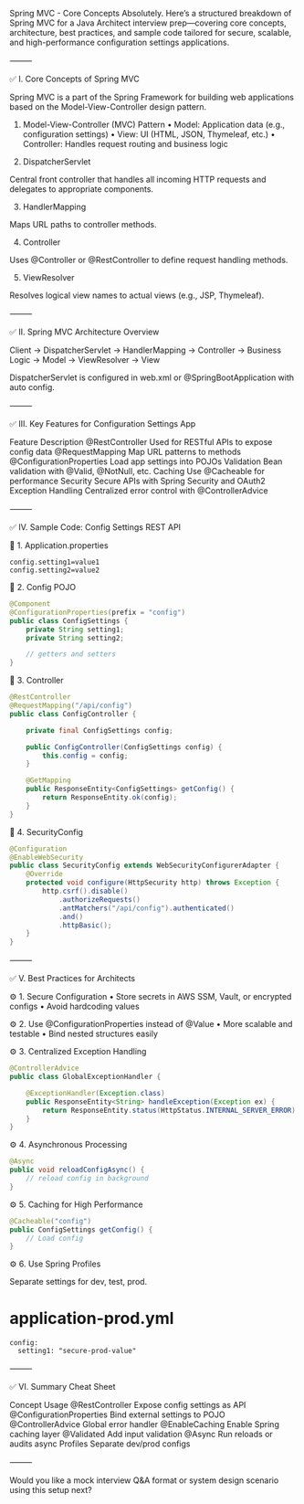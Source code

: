 Spring MVC - Core Concepts
Absolutely. Here’s a structured breakdown of Spring MVC for a Java Architect interview prep—covering core concepts, architecture, best practices, and sample code tailored for secure, scalable, and high-performance configuration settings applications.

⸻

✅ I. Core Concepts of Spring MVC

Spring MVC is a part of the Spring Framework for building web applications based on the Model-View-Controller design pattern.

1. Model-View-Controller (MVC) Pattern
	•	Model: Application data (e.g., configuration settings)
	•	View: UI (HTML, JSON, Thymeleaf, etc.)
	•	Controller: Handles request routing and business logic

2. DispatcherServlet

Central front controller that handles all incoming HTTP requests and delegates to appropriate components.

3. HandlerMapping

Maps URL paths to controller methods.

4. Controller

Uses @Controller or @RestController to define request handling methods.

5. ViewResolver

Resolves logical view names to actual views (e.g., JSP, Thymeleaf).

⸻

✅ II. Spring MVC Architecture Overview

Client -> DispatcherServlet -> HandlerMapping -> Controller
      -> Business Logic -> Model -> ViewResolver -> View

DispatcherServlet is configured in web.xml or @SpringBootApplication with auto config.

⸻

✅ III. Key Features for Configuration Settings App

Feature	Description
@RestController	Used for RESTful APIs to expose config data
@RequestMapping	Map URL patterns to methods
@ConfigurationProperties	Load app settings into POJOs
Validation	Bean validation with @Valid, @NotNull, etc.
Caching	Use @Cacheable for performance
Security	Secure APIs with Spring Security and OAuth2
Exception Handling	Centralized error control with @ControllerAdvice


⸻

✅ IV. Sample Code: Config Settings REST API

🔹 1. Application.properties
```properties
config.setting1=value1
config.setting2=value2
```

🔹 2. Config POJO
```java
@Component
@ConfigurationProperties(prefix = "config")
public class ConfigSettings {
    private String setting1;
    private String setting2;

    // getters and setters
}
```

🔹 3. Controller
```java
@RestController
@RequestMapping("/api/config")
public class ConfigController {

    private final ConfigSettings config;

    public ConfigController(ConfigSettings config) {
        this.config = config;
    }

    @GetMapping
    public ResponseEntity<ConfigSettings> getConfig() {
        return ResponseEntity.ok(config);
    }
}
```

🔹 4. SecurityConfig
```java
@Configuration
@EnableWebSecurity
public class SecurityConfig extends WebSecurityConfigurerAdapter {
    @Override
    protected void configure(HttpSecurity http) throws Exception {
        http.csrf().disable()
            .authorizeRequests()
            .antMatchers("/api/config").authenticated()
            .and()
            .httpBasic();
    }
}
```

⸻

✅ V. Best Practices for Architects

⚙️ 1. Secure Configuration
	•	Store secrets in AWS SSM, Vault, or encrypted configs
	•	Avoid hardcoding values

⚙️ 2. Use @ConfigurationProperties instead of @Value
	•	More scalable and testable
	•	Bind nested structures easily

⚙️ 3. Centralized Exception Handling
```java
@ControllerAdvice
public class GlobalExceptionHandler {

    @ExceptionHandler(Exception.class)
    public ResponseEntity<String> handleException(Exception ex) {
        return ResponseEntity.status(HttpStatus.INTERNAL_SERVER_ERROR).body("Error: " + ex.getMessage());
    }
}
```

⚙️ 4. Asynchronous Processing
```java
@Async
public void reloadConfigAsync() {
    // reload config in background
}
```

⚙️ 5. Caching for High Performance
```java
@Cacheable("config")
public ConfigSettings getConfig() {
    // Load config
}
```

⚙️ 6. Use Spring Profiles

Separate settings for dev, test, prod.

# application-prod.yml
```properties
config:
  setting1: "secure-prod-value"
```

⸻

✅ VI. Summary Cheat Sheet

Concept	Usage
@RestController	Expose config settings as API
@ConfigurationProperties	Bind external settings to POJO
@ControllerAdvice	Global error handler
@EnableCaching	Enable Spring caching layer
@Validated	Add input validation
@Async	Run reloads or audits async
Profiles	Separate dev/prod configs


⸻

Would you like a mock interview Q&A format or system design scenario using this setup next?